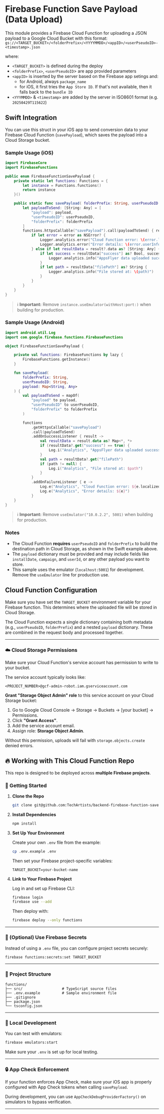# Firebase Function Save Payload (Data Upload)

This module provides a Firebase Cloud Function for uploading a JSON payload to a Google Cloud Bucket with this format:
   `gs://<TARGET_BUCKET>/<folderPrefix>/<YYYYMMDD>/<appID>/<userPseudoID>-<timestamp>.json`

where:

- `<TARGET_BUCKET>` is defined during the deploy
- `<folderPrefix>`, `<userPseudoID`> are app provided parameters
- `<appID>` is inserted by the server based on the Firebase app setings and:
  - for Android, always `package_name`
  - for iOS, it first tries the `App Store ID`. If that's not available, then it falls back to the `bundle ID`
- `<YYYMMDD>` & `<timestamp>` are added by the server in ISO8601 format (e.g. `20250429T115622`)


## Swift Integration

You can use this struct in your iOS app to send conversion data to your Firebase Cloud Function (`savePayload`), which saves the payload into a Cloud Storage bucket.

### Sample Usage (iOS)

```swift
import FirebaseCore
import FirebaseFunctions

public enum FirebaseFunctionSavePayload {
    private static let functions: Functions = {
        let instance = Functions.functions()
        return instance
    }()

    public static func savePayload( folderPrefix: String, userPseudoID: String, payload: [String: Any]) {
        let payloadToSend: [String: Any] = [
            "payload": payload,
            "userPseudoID": userPseudoID,
            "folderPrefix": folderPrefix
        ]
        functions.httpsCallable("savePayload").call(payloadToSend) { result, error in
            if let error = error as NSError? {
                Logger.analytics.error("Cloud Function error: \(error.localizedDescription)")
                Logger.analytics.error("Error details: \(error.userInfo)")
            } else if let resultData = result?.data as? [String: Any] {
                if let success = resultData["success"] as? Bool, success {
                    Logger.analytics.info("AppsFlyer data uploaded successfully.")
                }
                if let path = resultData["filePath"] as? String {
                    Logger.analytics.info("File stored at: \(path)")
                }
            }
        }
    }
}
```

> ℹ️ **Important:** Remove `instance.useEmulator(withHost:port:)` when building for production.

### Sample Usage (Android)

```kotlin
import android.util.Log
import com.google.firebase.functions.FirebaseFunctions

object FirebaseFunctionSavePayload {

    private val functions: FirebaseFunctions by lazy {
        FirebaseFunctions.getInstance()
    }

    fun savePayload(
        folderPrefix: String,
        userPseudoID: String,
        payload: Map<String, Any>
    ) {
        val payloadToSend = mapOf(
            "payload" to payload,
            "userPseudoID" to userPseudoID,
            "folderPrefix" to folderPrefix
        )

        functions
            .getHttpsCallable("savePayload")
            .call(payloadToSend)
            .addOnSuccessListener { result ->
                val resultData = result.data as? Map<*, *>
                if (resultData?.get("success") == true) {
                    Log.i("Analytics", "AppsFlyer data uploaded successfully.")
                }
                val path = resultData?.get("filePath")
                if (path != null) {
                    Log.i("Analytics", "File stored at: $path")
                }
            }
            .addOnFailureListener { e ->
                Log.e("Analytics", "Cloud Function error: ${e.localizedMessage}")
                Log.e("Analytics", "Error details: ${e}")
            }
    }
}
```

> ℹ️ **Important:** Remove `useEmulator("10.0.2.2", 5001)` when building for production.

### Notes

- The Cloud Function **requires** `userPseudoID` and `folderPrefix` to build the destination path in Cloud Storage, as shown in the Swift example above.
- The `payload` dictionary must be provided and may include fields like `installDate`, `campaign`, and `userId`, or any other payload you want to store.
- This sample uses the emulator (`localhost:5001`) for development. Remove the `useEmulator` line for production use.

## Cloud Function Configuration

Make sure you have set the `TARGET_BUCKET` environment variable for your Firebase function. This determines where the uploaded file will be stored in Cloud Storage.

The Cloud Function expects a single dictionary containing both metadata (e.g., `userPseudoID`, `folderPrefix`) and a nested `payload` dictionary. These are combined in the request body and processed together.

---

### ☁️ Cloud Storage Permissions

Make sure your Cloud Function's service account has permission to write to your bucket.

The service account typically looks like:

```
<PROJECT_NUMBER>@gcf-admin-robot.iam.gserviceaccount.com
```

**Grant "Storage Object Admin" role** to this service account on your Cloud Storage bucket:

1. Go to Google Cloud Console → Storage → Buckets → [your bucket] → Permissions.
2. Click **"Grant Access"**.
3. Add the service account email.
4. Assign role: **Storage Object Admin**.

Without this permission, uploads will fail with `storage.objects.create` denied errors.

## 🔥 Working with This Cloud Function Repo

This repo is designed to be deployed across **multiple Firebase projects**.

### 🚀 Getting Started

1. **Clone the Repo**

   ```bash
   git clone git@github.com:TechArtists/backend-firebase-function-save-payload.git
   ```

2. **Install Dependencies**

   ```bash
   npm install
   ```

3. **Set Up Your Environment**

   Create your own `.env` file from the example:

   ```bash
   cp .env.example .env
   ```

   Then set your Firebase project-specific variables:

   ```env
   TARGET_BUCKET=your-bucket-name
   ```

4. **Link to Your Firebase Project**

   Log in and set up Firebase CLI:

   ```bash
   firebase login
   firebase use --add
   ```

   Then deploy with:

   ```bash
   firebase deploy --only functions
   ```

---

### 🔐 (Optional) Use Firebase Secrets

Instead of using a `.env` file, you can configure project secrets securely:

```bash
firebase functions:secrets:set TARGET_BUCKET
```

---

### 📂 Project Structure

```
functions/
├── src/                  # TypeScript source files
├── .env.example          # Sample environment file
├── .gitignore
├── package.json
└── tsconfig.json
```

---

### 🧪 Local Development

You can test with emulators:

```bash
firebase emulators:start
```

Make sure your `.env` is set up for local testing.

---

### 🔒 App Check Enforcement

If your function enforces App Check, make sure your iOS app is properly configured with App Check tokens when calling `savePayload`.

During development, you can use `AppCheckDebugProviderFactory()` on simulators to bypass verification.

---
